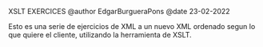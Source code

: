 XSLT EXERCICES
@author EdgarBurgueraPons
@date 23-02-2022

Esto es una serie de ejercicios de XML a un nuevo XML ordenado segun lo que 
quiere el cliente, utilizando la herramienta de XSLT. 
